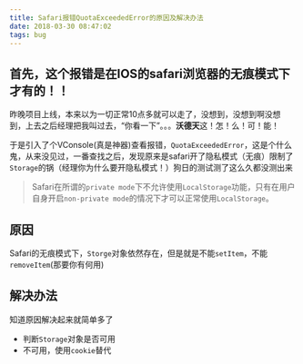```yaml
---
title: Safari报错QuotaExceededError的原因及解决办法
date: 2018-03-30 08:47:02
tags: bug
---
```

## 首先，这个报错是在IOS的safari浏览器的无痕模式下才有的！！

昨晚项目上线，本来以为一切正常10点多就可以走了，没想到，没想到啊没想到，上去之后经理把我叫过去，“你看一下”。。。**沃德天**这！怎！么！可！能！  

于是引入了个VConsole(真是神器)查看报错，`QuotaExceededError`，这是个什么鬼，从来没见过，一番查找之后，发现原来是safari开了隐私模式（无痕）限制了`Storage`的锅（经理你为什么要开隐私模式！）狗日的测试测了这么久都没测出来  

>  Safari在所谓的`private mode`下不允许使用`LocalStorage`功能，只有在用户自身开启`non-private mode`的情况下才可以正常使用`LocalStorage`。

## 原因
Safari的无痕模式下，`Storge`对象依然存在，但是就是不能`setItem`，不能`removeItem`(那要你有何用)

## 解决办法
知道原因解决起来就简单多了
+ 判断`Storage`对象是否可用
+ 不可用，使用`cookie`替代